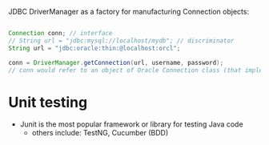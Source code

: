 JDBC DriverManager as a factory for manufacturing Connection objects:

```java

Connection conn; // interface
// String url = "jdbc:mysql://localhost/mydb"; // discriminator
String url = "jdbc:oracle:thin:@localhost:orcl"; 

conn = DriverManager.getConnection(url, username, password);
// conn would refer to an object of Oracle Connection class (that implements Connection interface)
```

# Unit testing

- Junit is the most popular framework or library for testing Java code
    - others include: TestNG, Cucumber (BDD)